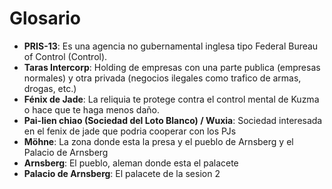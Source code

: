 # Glosario

* **PRIS-13**: Es una agencia no gubernamental inglesa tipo Federal Bureau of Control (Control).  
* **Taras Intercorp**: Holding de empresas con una parte publica (empresas normales) y otra privada (negocios ilegales como trafico de armas, drogas, etc.)
* **Fénix de Jade**: La reliquia te protege contra el control mental de Kuzma o hace que te haga menos daño.
* **Pai-lien chiao (Sociedad del Loto Blanco) / Wuxia**: Sociedad interesada en el fenix de jade que podria cooperar con los PJs
* **Möhne**: La zona donde esta la presa y el pueblo de Arnsberg y el Palacio de Arnsberg
* **Arnsberg**: El pueblo, aleman donde esta el palacete
* **Palacio de Arnsberg**: El palacete de la sesion 2

